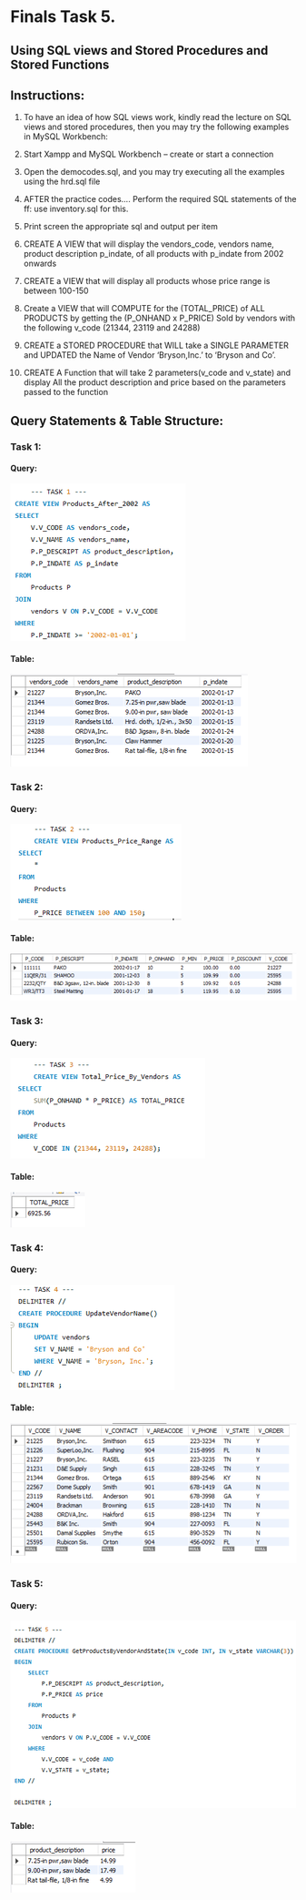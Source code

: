 # Finals Task 5.
## Using SQL views and Stored Procedures and Stored Functions
## Instructions: 

1. To have an idea of how SQL views work, kindly read the lecture on SQL views and stored procedures, then you may try the following examples in MySQL Workbench: 

2. Start Xampp and MySQL Workbench – create or start a connection 

4. Open the democodes.sql, and you may try executing all the examples using the hrd.sql file

5. AFTER the practice codes…. Perform the required SQL statements of the ff: use inventory.sql for this.

6. Print screen the appropriate sql and output per item

1.	CREATE A VIEW that will display the vendors_code, vendors name, product description p_indate, of all products with p_indate from 2002 onwards


2.	CREATE a VIEW that will display all products whose price range is between 100-150


3.	Create a VIEW that will COMPUTE for the (TOTAL_PRICE) of ALL PRODUCTS by getting the (P_ONHAND x P_PRICE) Sold by vendors with the following v_code (21344, 23119 and 24288)



4.	CREATE a STORED PROCEDURE that WILL take a SINGLE PARAMETER and UPDATED the Name of Vendor ‘Bryson,Inc.’ to ‘Bryson and Co’.



5.	CREATE A Function that will take 2 parameters(v_code and v_state) and display All the product description and price based on the parameters passed to the function

## Query Statements & Table Structure:
### Task 1:
#### Query:
![screenshot](images/TASK1.png)
#### Table:
![screenshot](images/TASK1TABLE.png)
### Task 2:
#### Query:
![screenshot](images/TASK2.png)
#### Table:
![screenshot](images/TASK2TABLE.png)
### Task 3:
#### Query:
![screenshot](images/TASK3.png)
#### Table:
![screenshot](images/TASK3TABLE.png)
### Task 4:
#### Query:
![screenshot](images/TASK4.png)
#### Table:
![screenshot](images/TASK4TABLE.png)
### Task 5:
#### Query:
![screenshot](images/TASK5.png)
#### Table:
![screenshot](images/TASK5TABLE.png)

